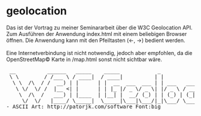 # geolocation
Das ist der Vortrag zu meiner Seminararbeit über die W3C Geolocation API. 
Zum Ausführen der Anwendung index.html mit einem beliebigen Browser öffnen. 
Die Anwendung kann mit den Pfeiltasten (<-, ->) bedient werden.
<br>
<br>
Eine Internetverbindung ist nicht notwendig, jedoch aber empfohlen, da die 
OpenStreetMap© Karte in /map.html sonst nicht sichtbar wäre.

<pre>
 __          ______   _____    _____            _                 _   _                        _____ _____
 \ \        / /___ \ / ____|  / ____|          | |               | | (_)                 /\   |  __ \_   _|
  \ \  /\  / /  __) | |      | |  __  ___  ___ | | ___   ___ __ _| |_ _  ___  _ __      /  \  | |__) || |
   \ \/  \/ /  |__ <| |      | | |_ |/ _ \/ _ \| |/ _ \ / __/ _` | __| |/ _ \| '_ \    / /\ \ |  ___/ | |
    \  /\  /   ___) | |____  | |__| |  __/ (_) | | (_) | (_| (_| | |_| | (_) | | | |  / ____ \| |    _| |_
     \/  \/   |____/ \_____|  \_____|\___|\___/|_|\___/ \___\__,_|\__|_|\___/|_| |_| /_/    \_\_|   |_____|
- ASCII Art: http://patorjk.com/software Font:big
</pre>               
